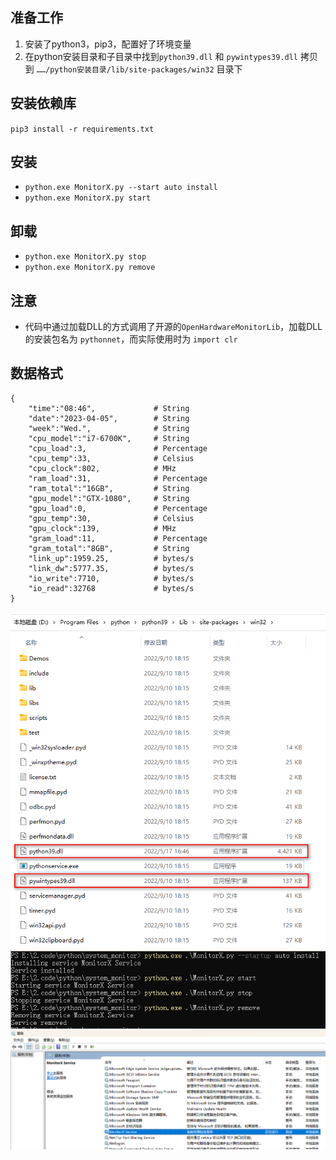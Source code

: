 ## 准备工作  
1. 安装了python3，pip3，配置好了环境变量  
2. 在python安装目录和子目录中找到`python39.dll` 和 `pywintypes39.dll` 拷贝到 `……/python安装目录/lib/site-packages/win32` 目录下  

## 安装依赖库  
`pip3 install -r requirements.txt`  

## 安装  
 - `python.exe MonitorX.py --start auto install`  
 - `python.exe MonitorX.py start`  

## 卸载  
- `python.exe MonitorX.py stop`  
- `python.exe MonitorX.py remove`  

## 注意  
- 代码中通过加载DLL的方式调用了开源的`OpenHardwareMonitorLib`，加载DLL的安装包名为 `pythonnet`，而实际使用时为 `import clr`  

## 数据格式
```
{
    "time":"08:46",             # String  
    "date":"2023-04-05",        # String  
    "week":"Wed.",              # String  
    "cpu_model":"i7-6700K",     # String  
    "cpu_load":3,               # Percentage  
    "cpu_temp":33,              # Celsius  
    "cpu_clock":802,            # MHz
    "ram_load":31,              # Percentage  
    "ram_total":"16GB",         # String  
    "gpu_model":"GTX-1080",     # String  
    "gpu_load":0,               # Percentage  
    "gpu_temp":30,              # Celsius  
    "gpu_clock":139,            # MHz
    "gram_load":11,             # Percentage  
    "gram_total":"8GB",         # String  
    "link_up":1959.25,          # bytes/s  
    "link_dw":5777.35,          # bytes/s  
    "io_write":7710,            # bytes/s  
    "io_read":32768             # bytes/s  
}
```

![pic](pic/prepare.png)
![pic](pic/install_uninstall.png)
![pic](pic/check.png)
